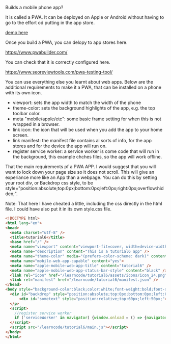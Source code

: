 Builds a mobile phone app? 
  
It is called a PWA. It can be deployed on Apple or Android without having to go to the effort od putting in the app store.

[demo here](https://gormanlearncode.github.io/learncode/tutorial6/index.html)



Once you build a PWA, you can delopy to app stores here.

https://www.pwabuilder.com/

You can check that it is correctly configured here.

https://www.seoreviewtools.com/pwa-testing-tool/


You can use everything else you learnt about web apps. Below are the additional requirements to make it a PWA, that can be installed on a phone with its own icon.

 - viewport: sets the app width to match the width of the phone
 - theme-color: sets the background highlights of the app, e.g. the top toolbar color.
 - meta "mobile/apple/etc": some basic frame setting for when this is not wrapped in a browser.
 - link icon: the icon that will be used when you add the app to your home screen.
 - link manifest: the manifest file contains al sorts of info, for the app stores and for the device the app will run on.
 - register service worker: a service worker is come code that will run in the background, this example chches files, so the app will work offline.

That the main requirements pf a PWA APP. I would suggest that you will want to lock down your page size so it does not scroll. This will give an experiance more like an App than a webpage. You can do this by setting your root div, or Backdrop css style, to be style="position:absolute;top:0px;bottom:0px;left:0px;right:0px;overflow:hidden;".

Note: That here I have cheated a little, including the css directly in the html file. I could have also put it in its own style.css file.

```html
<!DOCTYPE html>
<html lang="en">
<head>
  <meta charset="utf-8" />
  <title>tutorial6</title>
  <base href="/" />
  <meta name="viewport" content="viewport-fit=cover, width=device-width, initial-scale=1.0, minimum-scale=1.0, maximum-scale=5.0" />
  <meta name="description" content="This is a tutorial6 app" />
  <meta name="theme-color" media="(prefers-color-scheme: dark)" content="#181818" />
  <meta name="mobile-web-app-capable" content="yes">
  <meta name="apple-mobile-web-app-title" content="tutorial6" />
  <meta name="apple-mobile-web-app-status-bar-style" content="black" />
  <link rel="icon" href="/learncode/tutorial6/assets/icons/icon_24.png" type="image/png" />
  <link rel="manifest" href="/learncode/tutorial6/manifest.json" />
</head>
<body style="background-color:black;color:white;font-weight:bold;font-size:16px;">
  <div id="backdrop" style="position:absolute;top:0px;bottom:0px;left:0px;right;0px">
      <div id="sometext" style="position:relative;top:60px;left:50px;">Simple PWA APP</div> 
  </p>
  <script>
    //register service worker
    if ('serviceWorker' in navigator) {window.onload = () => {navigator.serviceWorker.register('/learncode/tutorial6/sw.js');}}
  </script>
  <script src="/learncode/tutorial6/main.js"></script>
</body>
</html>
```


